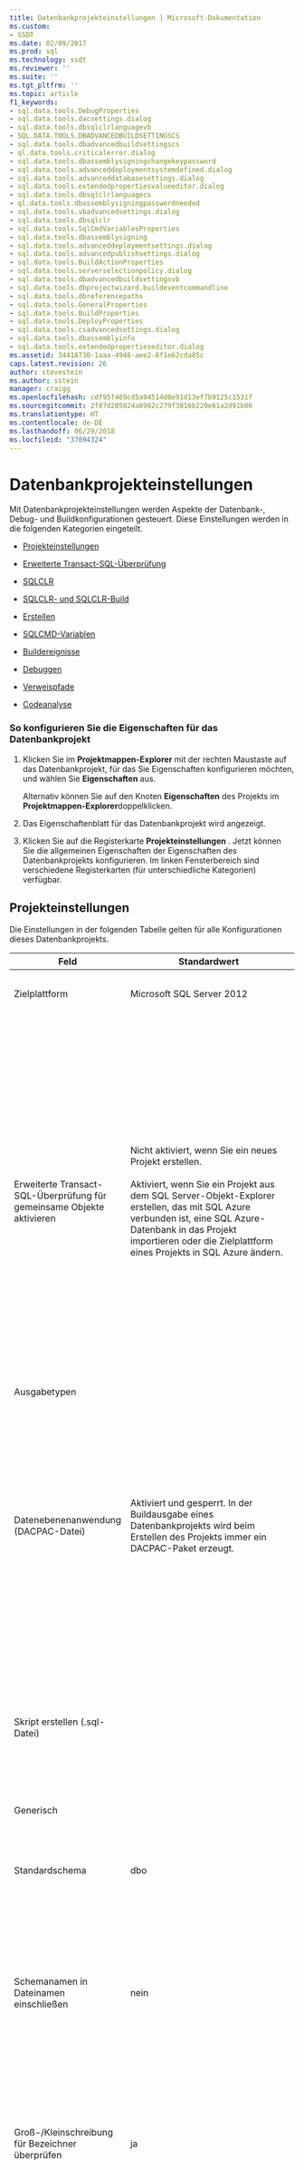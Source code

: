 ```yaml
---
title: Datenbankprojekteinstellungen | Microsoft-Dokumentation
ms.custom:
- SSDT
ms.date: 02/09/2017
ms.prod: sql
ms.technology: ssdt
ms.reviewer: ''
ms.suite: ''
ms.tgt_pltfrm: ''
ms.topic: article
f1_keywords:
- sql.data.tools.DebugProperties
- sql.data.tools.dacsettings.dialog
- sql.data.tools.dbsqlclrlanguagevb
- SQL.DATA.TOOLS.DBADVANCEDBUILDSETTINGSCS
- sql.data.tools.dbadvancedbuildsettingscs
- ql.data.tools.criticalerror.dialog
- sql.data.tools.dbassemblysigningchangekeypassword
- sql.data.tools.advanceddeploymentsystemdefined.dialog
- sql.data.tools.advanceddatabasesettings.dialog
- sql.data.tools.extendedpropertiesvalueeditor.dialog
- sql.data.tools.dbsqlclrlanguagecs
- ql.data.tools.dbassemblysigningpasswordneeded
- sql.data.tools.vbadvancedsettings.dialog
- sql.data.tools.dbsqlclr
- sql.data.tools.SqlCmdVariablesProperties
- sql.data.tools.dbassemblysigning
- sql.data.tools.advanceddeploymentsettings.dialog
- sql.data.tools.advancedpublishsettings.dialog
- sql.data.tools.BuildActionProperties
- sql.data.tools.serverselectionpolicy.dialog
- sql.data.tools.dbadvancedbuildsettingsvb
- sql.data.tools.dbprojectwizard.buildeventcommandline
- sql.data.tools.dbreferencepaths
- sql.data.tools.GeneralProperties
- sql.data.tools.BuildProperties
- sql.data.tools.DeployProperties
- sql.data.tools.csadvancedsettings.dialog
- sql.data.tools.dbassemblyinfo
- sql.data.tools.extendedpropertieseditor.dialog
ms.assetid: 34418730-1aaa-4948-aee2-8f1e62cda85c
caps.latest.revision: 26
author: stevestein
ms.author: sstein
manager: craigg
ms.openlocfilehash: cdf95f469cd5a94514d0e91d13ef7b9125c1531f
ms.sourcegitcommit: 2f07d285824a8982c279f3816b220e61a2d91b06
ms.translationtype: HT
ms.contentlocale: de-DE
ms.lasthandoff: 06/29/2018
ms.locfileid: "37094324"
---
```

# <a name="database-project-settings"></a>Datenbankprojekteinstellungen
Mit Datenbankprojekteinstellungen werden Aspekte der Datenbank-, Debug- und Buildkonfigurationen gesteuert. Diese Einstellungen werden in die folgenden Kategorien eingeteilt.  
  
-   [Projekteinstellungen](#bkmk_proj_settings)  
  
-   [Erweiterte Transact-SQL-Überprüfung](#bkmk_evf)  
  
-   [SQLCLR](#bkmk_sqlclr)  
  
-   [SQLCLR- und SQLCLR-Build](#bkmk_sqlclr_sqlclrbuild)  
  
-   [Erstellen](#bkmk_build)  
  
-   [SQLCMD-Variablen](#bkmk_sqlcmd_variables)  
  
-   [Buildereignisse](#bkmk_build_events)  
  
-   [Debuggen](#bkmk_debug)  
  
-   [Verweispfade](#bkmk_ref_paths)  
  
-   [Codeanalyse](#bkmk_code_analysis)  
  
### <a name="to-configure-properties-for-your-database-project"></a>So konfigurieren Sie die Eigenschaften für das Datenbankprojekt  
  
1.  Klicken Sie im **Projektmappen-Explorer** mit der rechten Maustaste auf das Datenbankprojekt, für das Sie Eigenschaften konfigurieren möchten, und wählen Sie **Eigenschaften** aus.  
  
    Alternativ können Sie auf den Knoten **Eigenschaften** des Projekts im **Projektmappen-Explorer**doppelklicken.  
  
2.  Das Eigenschaftenblatt für das Datenbankprojekt wird angezeigt.  
  
3.  Klicken Sie auf die Registerkarte **Projekteinstellungen** . Jetzt können Sie die allgemeinen Eigenschaften der Eigenschaften des Datenbankprojekts konfigurieren. Im linken Fensterbereich sind verschiedene Registerkarten (für unterschiedliche Kategorien) verfügbar.  
  
## <a name="bkmk_proj_settings"></a>Projekteinstellungen  
Die Einstellungen in der folgenden Tabelle gelten für alle Konfigurationen dieses Datenbankprojekts.  
  
|Feld|Standardwert|und Beschreibung|  
|---------|-----------------|---------------|  
|Zielplattform|Microsoft SQL Server 2012|Gibt die Version von SQL Server an, die das Ziel dieses Datenbankprojekts ist.|  
|Erweiterte Transact\-SQL-Überprüfung für gemeinsame Objekte aktivieren|Nicht aktiviert, wenn Sie ein neues Projekt erstellen.<br /><br />Aktiviert, wenn Sie ein Projekt aus dem SQL Server-Objekt-Explorer erstellen, das mit SQL Azure verbunden ist, eine SQL Azure-Datenbank in das Projekt importieren oder die Zielplattform eines Projekts in SQL Azure ändern.|Wenn diese Option aktiviert ist, werden Fehler im Projekt, dessen Überprüfung durch den SQL Server-Compiler fehlgeschlagen ist, gemeldet. Wenn Sie die Zielplattform in SQL Azure ändern, wird die erweiterte Überprüfung aktiviert. Die Option wird nicht deaktiviert, wenn Sie die Zielplattform ändern.<br /><br />Sie können diese Option für andere Versionen von SQL Server aktivieren, die Überprüfung ist jedoch auf teilweise eigenständige Datenbanken von Microsoft SQL Server 2012 sowie auf SQL Azure beschränkt. Nicht die gesamte Transact\-SQL-Syntax wird für alle Versionen von SQL Server unterstützt.<br /><br />Weitere Informationen finden Sie unter [Erweiterte Transact-SQL-Überprüfung](#bkmk_evf) weiter unten in diesem Thema.|  
|Ausgabetypen|||  
|Datenebenenanwendung (DACPAC-Datei)|Aktiviert und gesperrt. In der Buildausgabe eines Datenbankprojekts wird beim Erstellen des Projekts immer ein DACPAC-Paket erzeugt.|Wenn Sie die SQL Server Data Tools-Version (SSDT) mit der Option „Zusätzliche DACPAC-Downleveldatei (v2.0) erstellen“ verwenden, aktivieren Sie die Option, wenn das Paket mit SQL Server Management Studio oder dem SQL Azure-Verwaltungsportal kompatibel sein soll. Sie können ein DACPAC-Paket direkt aus SSDT bereitstellen. Eine DACPAC-Datei der Version 2.0 kann jedoch über SQL Server Management Studio nur zum Zeitpunkt der Freigabe von SQL Server Data Tools bereitgestellt werden.|  
|Skript erstellen (.sql-Datei)||Legt fest, ob beim Erstellen des Projekts ein vollständiges SQL-CREATE-Skript für alle Objekte im Projekt erstellt und im Ordner "bin\debug" abgelegt wird. Sie können mithilfe des Befehls **Projekt veröffentlichen** oder mit dem SQL Compare-Hilfsprogramm ein Skript für inkrementelle Updates erstellen.|  
|Generisch|||  
|Standardschema|dbo|Gibt das Standardschema an, in dem sowohl SQLCLR-Objekte als auch Transact\-SQL-Objekte erstellt werden. Sie können diese Einstellung überschreiben, indem Sie das Schema direkt für Objekte angeben.|  
|Schemanamen in Dateinamen einschließen|nein|Gibt an, ob das Schema als Präfix in Dateinamen enthalten ist (z. B. "dbo.Products.table.sql"). Wenn dieses Kontrollkästchen deaktiviert ist, werden Dateinamen für Objekte im Format „Objektname.Objekttyp.sql“ erstellt (z.B. „Products.table.sql“).|  
|Groß-/Kleinschreibung für Bezeichner überprüfen|ja|Gibt an, ob bei der Erstellung des Projekts die Groß-/Kleinschreibung für Bezeichner in den SQL-Objekten im Projekt überprüft wird. Diese Option wird auf Datenbankprojekte angewendet, in denen eine Sortierung mit Berücksichtigung der Groß- und Kleinschreibung für die Datenbank angegeben wird.|  
|Datenbankeinstellungen|Standardeinstellungen, die auf den Standardkonfigurationseinstellungen für eine Datenbank basieren|Beispiele für Einstellungen, die angegeben werden können, sind Einstellungen für die Sortierungsmethode und Datenbankebenen für eine SQL Server-Datenbank.|  
  
## <a name="bkmk_evf"></a>Erweiterte Transact-SQL-Überprüfung  
  
> [!IMPORTANT]  
> Die Funktion zur erweiterten Transact-SQL-Überprüfung wird aus der nächsten Featureversion von SQL Server Data Tools und dem nächsten Hauptrelease von Visual Studio entfernt.  
  
Die erweiterte Transact-SQL-Überprüfung ist eine Funktion innerhalb des Datenbankprojektsystems, mit deren Hilfe Entwickler ihr Datenbankprojekt zur Buildzeit vom Transact-SQL Compiler Service überprüfen lassen können, indem der Projektcode mit dem Parser und Interpreter von SQL Server Engine überprüft wird.  
  
### <a name="transact-sql-compiler-service"></a>Transact-SQL Compiler Service  
Der Transact-SQL-Compilerdienst ist eine Komponente, die auf der Microsoft SQL Server 2012-Datenbank-Engine basiert. Dieser Dienst ist in der Lage, die Syntax und Semantik von DDL-Anweisungen mit derselben Genauigkeit wie eine Microsoft SQL Server 2012-Datenbank-Engine zu überprüfen. Dies bedeutet auch, dass der Compilerdienst keine Syntax oder Funktionen unterstützt, die in Microsoft SQL Server 2012 als veraltet markiert wurden. Weitere Informationen zu veralteten Funktionen finden Sie unter [Nicht mehr unterstützte Datenbank-Engine-Funktionalität in SQL Server 2012](http://msdn.microsoft.com/en-us/library/ms144262%28v=sql.110%29.aspx).  
  
Zur Validierung des Datenbankprojekts erstellt der Compilerdienst eine teilweise eigenständige Datenbank und simuliert die Ausführung der DDL-Anweisungen für die Datenbank. Weitere Informationen finden Sie unter [Teilweise eigenständige Datenbanken](http://msdn.microsoft.com/en-us/library/ff929071%28v=SQL.110%29.aspx).  
  
Der Compilerdienst weist zwei unterschiedliche Einschränkungen auf.  
  
Funktionen, die auf der Datenbank- oder Instanzkonfiguration basieren, z. B.:  
  
-   drei- oder vierteilige Objektverweise  
  
-   FileTables  
  
-   Änderungsnachverfolgung  
  
-   Rowsetfunktionen – OPENROWSET, OPENQUERY, OPENDATASOURCE  
  
-   Semantische Volltextsuche  
  
Funktionen, die derzeit keine Validierung unterstützen, z. B.:  
  
-   Service Broker  
  
-   Partitionierte Schemas mit benutzerdefinierten Dateigruppen  
  
-   SQL Azure-Metadatensortierung (der Compilerdienst verwendet die Metadatensortierung für teilweise eigenständige Datenbanken von SQL Server 2012 - Latin1_General_100_CI_AS_KS_WS_SC)  
  
### <a name="enablingdisabling-extended-verification"></a>Aktivieren/Deaktivieren der erweiterten Überprüfung  
Bei Datenbankprojekten, die direkt aus einer SQL Azure-Datenbank erstellt wurden, bzw. bei Projekten, deren Zielplattform auf SQL Azure festgelegt ist, wird die erweiterte Transact-SQL-Überprüfung standardmäßig aktiviert. Es wird empfohlen, die erweiterte Überprüfung bei der Entwicklung für SQL Azure oder bei Verwendung einer Datenbank im Anwendungsbereich zu verwenden, die für SQL Server 2012 konzipiert ist. Weitere Informationen zu Datenbanken im Anwendungsbereich finden Sie unter [Teilweise eigenständige Datenbanken](http://msdn.microsoft.com/en-us/library/ff929071%28v=SQL.110%29.aspx).  
  
Die erweiterte Überprüfungsfunktion kann auch verwendet werden, wenn eine Datenbank im Anwendungsbereich für SQL Server 2008/R2 entwickelt wird, um Kompatibilität mit Microsoft SQL Server 2012 und SQL Azure zu erzielen.  
  
##### <a name="to-enable-or-disable-extended-verification-at-the-project-level"></a>So aktivieren oder deaktivieren Sie die erweiterte Überprüfung auf Projektebene  
  
1.  Klicken Sie im **Projektmappen-Explorer** mit der rechten Maustaste auf die Projektdatei, und klicken Sie dann auf **Eigenschaften**.  
  
2.  Aktivieren oder deaktivieren Sie in den **Projekteinstellungen** unter **Zielplattform** die Option **Erweiterte Transact-SQL-Überprüfung für gemeinsame Objekte aktivieren**.  
  
##### <a name="to-disable-extended-verification-at-the-file-level"></a>So deaktivieren Sie die erweiterte Überprüfung auf Dateiebene  
  
1.  Klicken Sie im **Projektmappen-Explorer** mit der rechten Maustaste auf eine SQL-Datei.  
  
    > [!NOTE]  
    > Um die Funktion für die erweiterte Transact\-SQL-Überprüfung auf Dateiebene zu deaktivieren, muss die Eigenschaft **Buildvorgang** der Datei auf **Build** festgelegt werden.  
  
2.  Ändern Sie unter **Eigenschaften** die Eigenschaft **Erweiterte T-SQL-Überprüfung** in **False**.  
  
![Dateieigenschaften](../ssdt/media/ssdt-evf.gif "Dateieigenschaften")  
  
### <a name="special-considerations-for-collations"></a>Spezielle Überlegungen zu Sortierungen  
Weitere Informationen zu Sortierungen in teilweise eigenständigen Datenbanken finden Sie unter [Sortierungen in eigenständigen Datenbanken](http://msdn.microsoft.com/en-us/library/ff929080%28v=sql.110%29.aspx).  
  
## <a name="bkmk_sqlclr"></a>SQLCLR  
Weitere Informationen zu den Assemblyoptionen finden Sie unter [Dialogfeld "Assemblyinformationen"](http://msdn.microsoft.com/en-us/library/1h52t681.aspx?queryresult=true).  
  
Weitere Informationen zum Signieren finden Sie im Abschnitt **Signieren von Assemblys** im Thema [Seite "Signierung", Projekt-Designer](http://msdn.microsoft.com/en-us/library/0k50fs3b.aspx?queryresult=true) .  
  
## <a name="bkmk_sqlclr_sqlclrbuild"></a>SQLCLR- und SQLCLR-Build  
Die Eigenschaftenseiten **SQLCLR** und **SQLCLR Build** enthalten viele Einstellungen zum Verwenden von SQL CLR-Objekten im Projekt. Insbesondere enthält die Eigenschaftenseite **SQLCLR** eine Berechtigungsstufeneinstellung zum Festlegen von Berechtigungen für die SQLCLR-Assembly. Sie enthält außerdem die Einstellung "DDL generieren", um zu steuern, ob DDL (Dynamic Data Language) für die dem Projekt hinzugefügten SQLCLR-Objekte generiert wird. Die Eigenschaftenseite **SQLCLR Build** enthält alle Compileroptionen, die Sie festlegen können, um die Kompilierung des SQLCLR-Codes im Projekt zu konfigurieren.  
  
Die Eigenschaftenseite **SQLCLR Build** enthält erweiterte Buildeinstellungen zum Erstellen von SQL CLR-Objekten. Je nach der für die Programmierung der SQL CLR-Objekte verwendeten Sprache (VB oder C#) sind unterschiedliche Optionen verfügbar.  
  
1.  Wenn das Objekt in C# geschrieben ist, können Sie auf die Optionen zugreifen, indem Sie auf der Eigenschaftenseite **SQLCLR-Build** auf die Schaltfläche **Erweitert** klicken. Beschreibungen für C#-Optionen finden Sie unter [Dialogfeld „Erweiterte Buildeinstellungen“ (C#)](http://msdn.microsoft.com/en-us/library/s4wcexbc.aspx).  
  
2.  Wenn das Objekt in VB geschrieben ist, können Sie zunächst in der Dropdownliste **Sprache** "VB" auswählen und dann auf die Schaltfläche **Erweitert** klicken. Beschreibungen für VB-Optionen finden Sie unter [Dialogfeld „Erweiterte Compilereinstellungen“ (Visual Basic)](http://msdn.microsoft.com/en-us/library/07bysfz2.aspx).  
  
Weitere Informationen finden Sie unter [Seite „Build“, Projekt-Designer (C#)](http://msdn.microsoft.com/query/dev10.query?appId=Dev10IDEF1&l=EN-US&k=k(CS.PROJECTPROPERTIESBUILD)).  
  
## <a name="bkmk_build"></a>Build  
Sie können für jedes Datenbankprojekt in der Projektmappe eine Buildkonfiguration auswählen. Standardmäßig ist eine einzige Konfiguration vorhanden, Sie können jedoch benutzerdefinierte Konfigurationen hinzufügen. Dies empfiehlt sich beispielsweise, wenn Sie eine benutzerdefinierte Konfiguration benötigen, in der Sie die Datenbank immer löschen und neu erstellen können. In Projektmappen mit unterschiedlichen Projekttypen können Sie eine benutzerdefinierte Projektmappenkonfiguration erstellen, die für jedes Projekt eine bestimmte Buildkonfiguration enthält.  
  
#### <a name="to-specify-a-build-configuration-for-a-solution"></a>So geben Sie eine Buildkonfiguration für eine Projektmappe an  
  
1.  Klicken Sie im **Projektmappen-Explorer**auf den Projektmappenknoten, für den Sie eine Buildkonfiguration angeben möchten.  
  
2.  Klicken Sie im Menü **Erstellen** auf **Konfigurations-Manager**. Das Dialogfeld **Konfigurations-Manager** wird geöffnet.  
  
    Geben Sie die Konfigurationseinstellungen an, die Sie für die einzelnen Projekte in der Projektmappe verwenden möchten.  
  
#### <a name="to-specify-a-build-configuration-for-a-database-project"></a>So geben Sie eine Buildkonfiguration für ein Datenbankprojekt an  
  
1.  Klicken Sie im **Projektmappen-Explorer** mit der rechten Maustaste auf das Datenbankprojekt, für das Sie eine Buildkonfiguration angeben möchten, und wählen Sie **Eigenschaften** aus.  
  
2.  Geben Sie auf der Registerkarte **Build** über die Dropdownliste **Konfiguration** die Konfigurationseinstellungen an, die Sie für dieses Projekt verwenden möchten.  
  
Die Einstellungen in der folgenden Tabelle gelten für alle Buildkonfigurationen dieses Datenbankprojekts.  
  
|Feld|Standardwert|und Beschreibung|  
|---------|-----------------|---------------|  
|Buildausgabepfad|bin\Debug\|Gibt an, wo die Buildausgabe generiert wird, wenn Sie das Datenbankprojekt erstellen oder bereitstellen. Einen relativen Pfad müssen Sie relativ zum Pfad des Datenbankprojekts angeben. Wenn der Pfad nicht vorhanden, wird er erstellt.|  
|Name der Buildausgabedatei|*DatabaseProjectName*|Gibt den Namen für die Ausgabe an, die beim Erstellen des Datenbankprojekts generiert wird.|  
|Transact\-SQL-Warnungen als Fehler behandeln|nein|Gibt an, ob eine Transact\-SQL-Warnung dazu führen soll, dass der Build- und Bereitstellungsprozess abgebrochen wird. Wenn dieses Kontrollkästchen deaktiviert ist, werden Warnungen angezeigt, Erstellung und Bereitstellung werden aber fortgesetzt. Diese Einstellung ist für das Projekt, nicht für den Benutzer, spezifisch und wird in der SQLPROJ-Datei gespeichert.|  
|Transact\-SQL-Warnungen unterdrücken|Leer|Gibt eine durch Kommas oder Semikolons getrennte Liste mit Warnungsnummern an, die unterdrückte Warnungen bezeichnen.<br /><br />Unterdrückte Warnungen werden nicht im Fenster **Fehlerliste** angezeigt und wirken sich nicht auf den Erfolg des Buildvorgangs aus, auch nicht bei aktiviertem Kontrollkästchen **Transact\-SQL-Warnungen als Fehler behandeln**.|  
  
## <a name="bkmk_sqlcmd_variables"></a>SQLCMD-Variablen  
In SQL Server-Datenbankprojekten können Sie mit SQLCMD-Variablen angeben, dass die dynamische Ersetzung für das Debuggen und Veröffentlichen verwendet werden soll. Sie geben den Variablennamen und die Variablenwerte ein, und während des Buildvorgangs werden die Werte ersetzt. Wenn keine lokalen Werte vorhanden sind, wird der Standardwert verwendet. Durch die Eingabe dieser Variablen in den Projekteigenschaften werden sie automatisch beim Veröffentlichen angeboten, und sie werden in Veröffentlichungsprofilen gespeichert. Sie können die Projektwerte der Variablen in der Veröffentlichung über die Schaltfläche "Werte laden" aufrufen.  
  
Vergewissern Sie sich, dass die richtigen Variablen in den Projekteigenschaften eingegeben sind, denn diese Variablen werden nicht anhand eines Skripts im Projekt überprüft, und die im Skript verwendeten Variablen werden nicht automatisch aufgefüllt.  
  
Außerdem können Sie durch die Veröffentlichung über die Befehlszeile diese Werte in der Befehlszeile oder mit einem Profil überschreiben.  
  
## <a name="bkmk_build_events"></a>Buildereignisse  
Mit dieser Einstellung können Sie eine Befehlszeile angeben, die vor der Ausführung des Buildvorgangs ausgeführt wird, sowie eine Befehlszeile, die nach Abschluss des Buildvorgangs ausgeführt wird.  
  
|Feld|Standardwert|und Beschreibung|  
|---------|-----------------|---------------|  
|Befehlszeile für Präbuildereignis|InclusionThresholdSetting|Gibt die vor der Erstellung des Projekts auszuführende Befehlszeile an. Klicken Sie auf **Präbuild bearbeiten**, um die Befehlszeile zu ändern.|  
|Befehlszeile für Postbuildereignis|InclusionThresholdSetting|Gibt die nach der Erstellung des Projekts auszuführende Befehlszeile an. Klicken Sie auf **Postbuild bearbeiten**, um die Befehlszeile zu ändern.|  
|Postbuildereignis ausführen|Bei erfolgreichem Erstellen|Gibt an, ob die Postbuildbefehlszeile immer, nur bei erfolgreicher Erstellung oder nur dann ausgeführt werden soll, wenn die Projektausgabe (das Buildskript) durch die Erstellung aktualisiert wurde.|  
  
## <a name="bkmk_debug"></a>Debuggen  
Mit diesen Einstellungen können Sie das Debuggen des Datenbankprojekts steuern.  
  
|Feld|Standardwert|und Beschreibung|  
|---------|-----------------|---------------|  
|Startvorgang|InclusionThresholdSetting|Gibt ein Skript oder externes Programm an, das beim Debuggen des Projekts ausgeführt werden soll.|  
|Zielverbindungszeichenfolge|Data Source=(localdb)\\*SolutionName*;Initial Catalog=*DatabaseProjectName*;Integrated Security=True;Pooling=False;Connect Timeout=30|Gibt die Verbindungsinformationen für den Datenbankserver an, der für die angegebene Buildkonfiguration verwendet werden soll. Die Standardverbindungszeichenfolge bezieht sich auf eine dynamisch erstellte SQL Server LocalDB-Instanz und -Datenbank.|  
|Datenbankeigenschaften bereitstellen|ja|Gibt an, ob die Einstellungen in DatabaseProperties.DatabaseProperties bereitgestellt oder aktualisiert werden, wenn Sie das Datenbankprojekt bereitstellen.|  
|Datenbank immer neu erstellen|nein|Gibt an, ob die Datenbank gelöscht und neu erstellt wird, anstatt ein inkrementelles Upgrade durchzuführen. Dieses Kontrollkästchen können Sie beispielsweise aktivieren, wenn Sie Datenbankkomponententests für eine neue Bereitstellung der Datenbank ausführen möchten. Wenn dieses Kontrollkästchen deaktiviert wird, wird die vorhandene Datenbank nicht gelöscht und neu erstellt, sondern aktualisiert.|  
|Inkrementelle Bereitstellung blockieren, wenn Datenverlust auftreten könnte|ja|Gibt an, ob die Bereitstellung angehalten wird, wenn ein Update Datenverluste verursachen kann. Wenn dieses Kontrollkästchen aktiviert ist, verursachen Änderungen, die zu Datenverlusten führen, das Beenden der Bereitstellung mit einem Fehler, der den Datenverlust verhindert. Die Bereitstellung wird beispielsweise beendet, wenn eine `varchar(50)` -Spalte in `varchar(30)`geändert wird.<br /><br />**HINWEIS**: Die Bereitstellung wird nur blockiert, wenn die Tabellen, in denen es zu einem Datenverlust kommen kann, Daten enthalten können. Die Bereitstellung wird fortgesetzt, wenn keine Daten verloren gehen können.|  
|DROP-Objekte im Ziel, aber nicht im Projekt|nein|Gibt an, ob Objekte, die sich in der Zieldatenbank, aber nicht im Datenbankprojekt befinden, im Rahmen des Bereitstellungsskripts gelöscht werden sollen. Sie können einige Dateien im Projekt ausschließen, um sie vorübergehend aus dem Buildskript zu entfernen. Sie können jedoch die vorhandenen Versionen solcher Objekte in der Zieldatenbank belassen. Dieses Kontrollkästchen hat keine Auswirkung, wenn das Kontrollkästchen **Datenbank immer neu erstellen** aktiviert ist, da die Datenbank gelöscht wird.|  
|CLR-Typen nicht mit ALTER ASSEMBLY-Anweisungen aktualisieren|nein|Gibt an, ob CLR (Common Language Runtime)-Typen mit ALTER ASSEMBLY-Anweisungen aktualisiert werden oder ob stattdessen das Objekt, das den CLR-Typ instanziiert, gelöscht und beim Bereitstellen von Änderungen neu erstellt wird.|  
|Erweitert…|nein|Befehlsschaltfläche, die Ihnen das Angeben von Optionen ermöglicht, die Ereignisse und das Verhalten der Bereitstellung steuern.|  
  
## <a name="bkmk_ref_paths"></a>Verweispfade  
Sie können diese Seite verwenden, um Servervariablen und Datenbankvariablen zu definieren, die einem datenbankübergreifenden Verweis zugeordnet sind. Außerdem können Sie die Werte dieser Variablen angeben. Weitere Informationen finden Sie unter [Verwenden von Verweisen in Datenbankprojekten](http://msdn.microsoft.com/en-us/library/bb386242.aspx).  
  
## <a name="bkmk_code_analysis"></a>Codeanalyse  
Mithilfe der Codeanalyse können Sie potenzielle Probleme in den Skripts ermitteln, z. B. Entwurfs-, Benennungs- und Leistungsprobleme. Regeln für Datenbankprojekte sind in vordefinierten Regelsätzen organisiert, die auf bestimmte Bereiche abzielen. Sie können die einzelnen Regeln auf der Registerkarte **Codeanalyse** der Eigenschaftenseite **Projekteigenschaften** aktivieren oder deaktivieren. Auf derselben Registerkarte können Sie festlegen, dass die Codeanalyse bei jedem Erstellen eines Projekts automatisch ausgeführt werden soll. Zudem können Sie angeben, ob Warnungen als Fehler behandelt werden sollen.  
  
Um die Codeanalyse manuell auszuführen, klicken Sie im **Projektmappen-Explorer** mit der rechten Maustaste auf das Projekt, und klicken Sie auf **Codeanalyse ausführen** aus. Warnungen der Codeanalyse werden im Fenster **Fehlerliste** aufgelistet. Sie können auf eine Warnung doppelklicken, um zum Quellcode zu navigieren, der das betreffende Problem enthält. Außerdem können Sie über das Kontextmenü **Hilfe zu Fehlern anzeigen** weitere Informationen und mögliche Korrekturen für eine Warnung aufrufen. Weitere Informationen zur Codeanalyse finden Sie unter [Analysieren von Datenbankcode zum Verbessern der Codequalität](http://msdn.microsoft.com/en-us/library/dd172133.aspx).  
  
